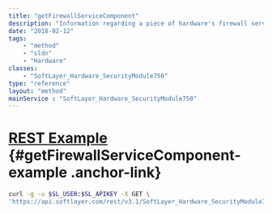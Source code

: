 ```yaml
---
title: "getFirewallServiceComponent"
description: "Information regarding a piece of hardware's firewall services."
date: "2018-02-12"
tags:
    - "method"
    - "sldn"
    - "Hardware"
classes:
    - "SoftLayer_Hardware_SecurityModule750"
type: "reference"
layout: "method"
mainService : "SoftLayer_Hardware_SecurityModule750"
---
```


# [REST Example](#getFirewallServiceComponent-example) <a href="/article/rest/"><i class="fas fa-question"></i></a> {#getFirewallServiceComponent-example .anchor-link} 
```bash
curl -g -u $SL_USER:$SL_APIKEY -X GET \
'https://api.softlayer.com/rest/v3.1/SoftLayer_Hardware_SecurityModule750/{SoftLayer_Hardware_SecurityModule750ID}/getFirewallServiceComponent'
```
